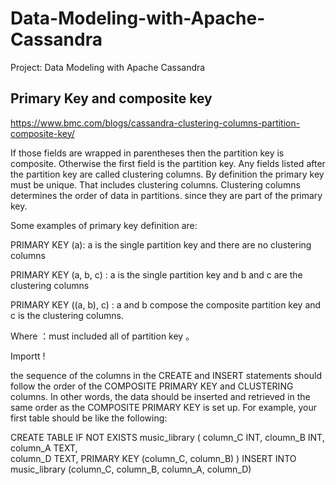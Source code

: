 # Data-Modeling-with-Apache-Cassandra
Project: Data Modeling with Apache Cassandra
## Primary Key and composite key
https://www.bmc.com/blogs/cassandra-clustering-columns-partition-composite-key/

If those fields are wrapped in parentheses then the partition key is composite. Otherwise the first field is the partition key. Any fields listed after the partition key are called clustering columns. By definition the primary key must be unique. That includes clustering columns. Clustering columns determines the order of data in partitions. since they are part of the primary key. 

Some examples of primary key definition are:

PRIMARY KEY (a): a is the single partition key and there are no clustering columns

PRIMARY KEY (a, b, c) : a is the single partition key and b and c are the clustering columns

PRIMARY KEY ((a, b), c) : a and b compose the composite partition key and c is the clustering columns. 

Where ：must included all of partition key 。


Importt ! 

the sequence of the columns in the CREATE and INSERT statements should follow the order of the COMPOSITE PRIMARY KEY and CLUSTERING columns. In other words, the data should be inserted and retrieved in the same order as the COMPOSITE PRIMARY KEY is set up.
For example, your first table should be like the following:

CREATE TABLE IF NOT EXISTS music_library (
      column_C INT, 
      cloumn_B INT,
      column_A TEXT,  
      column_D TEXT,
     PRIMARY KEY (column_C, column_B)
)
INSERT INTO music_library (column_C, column_B, column_A, column_D)

